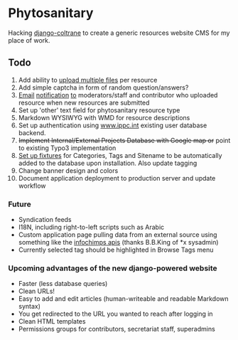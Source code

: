 # Phytosanitary

Hacking [django-coltrane](http://www.gyford.com/phil/writing/2010/01/14/django.php) to create a generic resources website CMS for my place of work.

## Todo

1. Add ability to [upload multiple files](http://stackoverflow.com/questions/4343413/how-to-upload-multiple-file-in-django-admin-models) per resource
2. Add simple captcha in form of random question/answers?
3. [Email](http://stackoverflow.com/questions/2349483/django-models-signals-and-email-sending-delay) [notification](https://github.com/jtauber/django-notification/) [to](https://docs.djangoproject.com/en/dev/topics/email/) moderators/staff and contributor who uploaded resource when new resources are submitted
4. Set up 'other' text field for phytosanitary resource type
5. Markdown WYSIWYG with WMD for resource descriptions
6. Set up authentication using www.ippc.int existing user database backend.
7. <del>Implement Internal/External Projects Database with Google map or</del> point to existing Typo3 implementation
8. [Set up fixtures](fixtures) for Categories, Tags and Sitename to be automatically added to the database upon installation. Also update tagging
9. Change banner design and colors
10. Document application deployment to production server and update workflow


### Future

- Syndication feeds
- I18N, including right-to-left scripts such as Arabic
- Custom application page pulling data from an external source using something like the [infochimps apis](http://www.infochimps.com/datasets/plant-pest-risk-analyses-pra-documents#overview_tab) (thanks B.B.King of *x sysadmin)
- Currently selected tag should be highlighted in Browse Tags menu

### Upcoming advantages of the new django-powered website

- Faster (less database queries)
- Clean URLs!
- Easy to add and edit articles (human-writeable and readable Markdown syntax)
- You get redirected to the URL you wanted to reach after logging in
- Clean HTML templates
- Permissions groups for contributors, secretariat staff, superadmins

[fixtures]: https://docs.djangoproject.com/en/dev/topics/testing/#topics-testing-fixtures